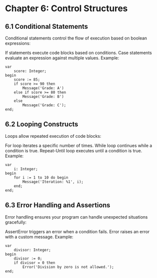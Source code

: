 # Chapter 6: Control Structures
## 6.1 Conditional Statements
Conditional statements control the flow of execution based on boolean expressions:

If statements execute code blocks based on conditions.
Case statements evaluate an expression against multiple values.
Example:
```al
var
    score: Integer;
begin
    score := 85;
    if score >= 90 then
        Message('Grade: A')
    else if score >= 80 then
        Message('Grade: B')
    else
        Message('Grade: C');
end;
```
## 6.2 Looping Constructs
Loops allow repeated execution of code blocks:

For loop iterates a specific number of times.
While loop continues while a condition is true.
Repeat-Until loop executes until a condition is true.
Example:
```al
var
    i: Integer;
begin
    for i := 1 to 10 do begin
        Message('Iteration: %1', i);
    end;
end;

```

## 6.3 Error Handling and Assertions
Error handling ensures your program can handle unexpected situations gracefully:

AssertError triggers an error when a condition fails.
Error raises an error with a custom message.
Example:
```al
var
    divisor: Integer;
begin
    divisor := 0;
    if divisor = 0 then
        Error('Division by zero is not allowed.');
end;

```

